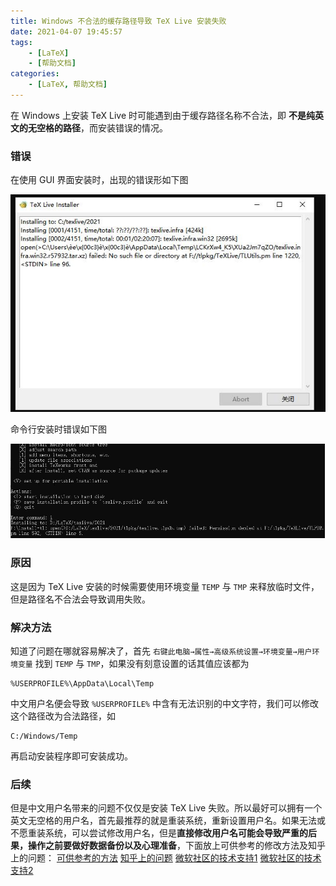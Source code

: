 ```yaml
---
title: Windows 不合法的缓存路径导致 TeX Live 安装失败
date: 2021-04-07 19:45:57
tags:
    - [LaTeX]
    - [帮助文档]
categories:
    - [LaTeX, 帮助文档]
---
```


在 Windows 上安装 TeX Live 时可能遇到由于缓存路径名称不合法，即 **不是纯英文的无空格的路径**，而安装错误的情况。

<!-- more -->
### 错误
在使用 GUI 界面安装时，出现的错误形如下图

![](../img/postimg/failuregui.jpg)

命令行安装时错误如下图

![](../../img/postimg/failurenogui.jpg)

### 原因

这是因为 TeX Live 安装的时候需要使用环境变量 `TEMP` 与 `TMP` 来释放临时文件，但是路径名不合法会导致调用失败。

### 解决方法

知道了问题在哪就容易解决了，首先 `右键此电脑→属性→高级系统设置→环境变量→用户环境变量` 找到 `TEMP` 与 `TMP`，如果没有刻意设置的话其值应该都为
```
%USERPROFILE%\AppData\Local\Temp
```
中文用户名便会导致 `%USERPROFILE%` 中含有无法识别的中文字符，我们可以修改这个路径改为合法路径，如
```
C:/Windows/Temp
```
再启动安装程序即可安装成功。

### 后续

但是中文用户名带来的问题不仅仅是安装 TeX Live 失败。所以最好可以拥有一个英文无空格的用户名，首先最推荐的就是重装系统，重新设置用户名。如果无法或不愿重装系统，可以尝试修改用户名，但是**直接修改用户名可能会导致严重的后果，操作之前要做好数据备份以及心理准备**，下面放上可供参考的修改方法及知乎上的问题：
[可供参考的方法](http://www.xitongtiandi.net/wenzhang/win10/15351.html)
[知乎上的问题](https://www.zhihu.com/question/37082172)
[微软社区的技术支持1](https://answers.microsoft.com/zh-hans/windows/forum/windows_10-other_settings/win10%E5%AE%B6%E5%BA%AD%E7%89%88%E5%A6%82%E4%BD%95/26e8cc30-97e4-434d-9d11-406b3d25e0d1)
[微软社区的技术支持2](https://answers.microsoft.com/zh-hans/windows/forum/windows_10-security/win10%E5%A6%82%E4%BD%95%E8%83%BD%E5%A4%9F%E5%BD%BB/681b5ea9-7ba6-4860-bc9c-a3f59a2ee269)